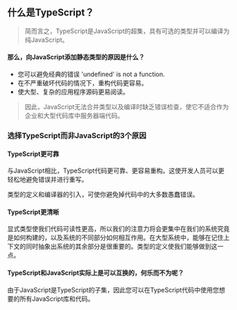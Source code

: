 ## 什么是TypeScript？
> 简而言之，TypeScript是JavaScript的超集，具有可选的类型并可以编译为纯JavaScript。
#### 那么，向JavaScript添加静态类型的原因是什么？
- 您可以避免经典的错误 'undefined' is not a function.
- 在不严重破坏代码的情况下，重构代码更容易。
- 使大型、复杂的应用程序源码更易阅读。
> 因此，JavaScript无法合并类型以及编译时缺乏错误检查，使它不适合作为企业和大型代码库中服务器端代码。
### 选择TypeScript而非JavaScript的3个原因
#### TypeScript更可靠
与JavaScript相比，TypeScript代码更可靠、更容易重构。这使开发人员可以更轻松地避免错误并进行重写。

类型的定义和编译器的引入，可使你避免掉代码中的大多数愚蠢错误。

#### TypeScript更清晰
显式类型使我们代码可读性更高，所以我们的注意力将会更集中在我们的系统究竟是如何构建的，以及系统的不同部分如何相互作用。在大型系统中，能够在记住上下文的同时抽象出系统的其余部分是很重要的。类型的定义使我们能够做到这一点。

#### TypeScript和JavaScript实际上是可以互换的，何乐而不为呢？
由于JavaScript是TypeScript的子集，因此您可以在TypeScript代码中使用您想要的所有JavaScript库和代码。